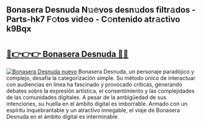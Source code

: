 ## Bonasera Desnuda N𝚞𝚎vos desn𝚞dos filtr𝚊dos - Parts-hk7 F𝚘tos vid𝚎o - C𝚘ntenido atr𝚊ctivo k9Bqx

# <h2><a href="http://mbauv1.tromn.icu/?c=Bonasera+Desnuda">🔗👉👉👉 Bonasera Desnuda 🔗🔗</a></h2>

[![Bonasera Desnuda nuevo](https://i.imgur.com/pEAQMta.gif)](http://mbauv1.tromn.icu/?c=Bonasera+Desnuda)
Bonasera Desnuda, un personaje paradójico y complejo, desafía la categorización simple. Su método único de interactuar con audiencias en línea ha fascinado y provocado críticas, generando debates sobre la expresión artística, el consentimiento y las complejidades de las comunidades digitales. A pesar de la ambigüedad de sus intenciones, su huella en el ámbito digital es imborrable. Armado con un espíritu inquebrantable y un atractivo innegable, el viaje de Bonasera Desnuda en el ámbito digital es interminable.
